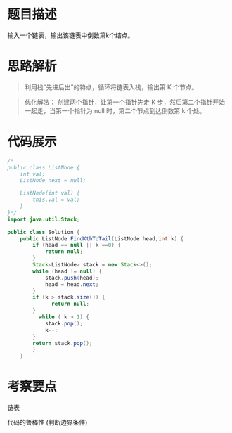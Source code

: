 #  题目描述

输入一个链表，输出该链表中倒数第k个结点。

#  思路解析

>利用栈“先进后出”的特点，循环将链表入栈，输出第 K 个节点。

>优化解法： 创建两个指针，让第一个指针先走 K 步，然后第二个指针开始一起走，当第一个指针为 null 时，第二个节点到达倒数第 k 个处。


#  代码展示

```java
/*
public class ListNode {
    int val;
    ListNode next = null;

    ListNode(int val) {
        this.val = val;
    }
}*/
import java.util.Stack;

public class Solution {
    public ListNode FindKthToTail(ListNode head,int k) {
        if (head == null || k ==0) {
            return null;
        }
        Stack<ListNode> stack = new Stack<>();
        while (head != null) {
            stack.push(head);
            head = head.next;
        }
        if (k > stack.size()) {
              return null;
        }
          while ( k > 1) {
            stack.pop();
            k--;
        }
        return stack.pop();
        }
    }

```

#  考察要点

链表

代码的鲁棒性  (判断边界条件)
